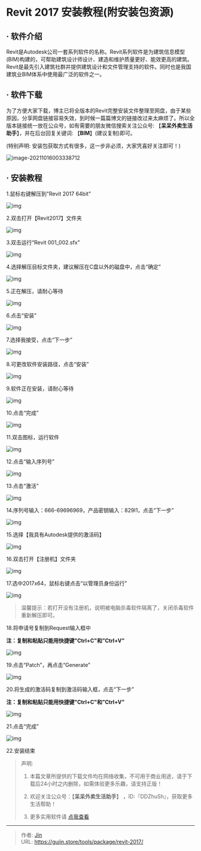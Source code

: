# Revit 2017 安装教程(附安装包资源)


## · 软件介绍
Revit是Autodesk公司一套系列软件的名称。Revit系列软件是为建筑信息模型(BIM)构建的，可帮助建筑设计师设计、建造和维护质量更好、能效更高的建筑。Revit是最先引入建筑社群并提供建筑设计和文件管理支持的软件。同时也是我国建筑业BIM体系中使用最广泛的软件之一。

## · 软件下载
为了方便大家下载，博主已将全版本的Revit完整安装文件整理至网盘，由于某些原因，分享网盘链接容易失效，到时候一篇篇博文的链接改过来太麻烦了。所以全版本链接统一放在公众号，如有需要的朋友微信搜索关注公众号: 【**呆呆外卖生活助手**】，并在后台回复关键词: 【**BIM**】(建议复制)即可。

(特别声明: 安装包获取方式有很多，这一步非必须，大家凭喜好关注即可！)

![image-20211016003338712](https://img.gujin.store/img/image-20211016003338712.png)

## · 安装教程

1.鼠标右键解压到"Revit 2017 64bit"

![img](https://img.gujin.store/img/v2-acf934512295dd7637a4c527eae351c7_720w.png)

2.双击打开【Revit2017】文件夹

![img](https://img.gujin.store/img/v2-da9d1bdeb4b0fab693c90ed98068450f_720w.png)

3.双击运行“Revit 001_002.sfx”

![img](https://img.gujin.store/img/v2-73fabb5eb8261929772bd0553bc2a14e_720w.png)

4.选择解压目标文件夹，建议解压在C盘以外的磁盘中，点击“确定”

![img](https://img.gujin.store/img/v2-0232d541fabf112b5ec72edb29ecdcc5_720w.png)

5.正在解压，请耐心等待

![img](https://img.gujin.store/img/v2-8847fe390c4a1dcae8f79890237f85bc_720w.png)

6.点击“安装”

![img](https://img.gujin.store/img/v2-d64a07296f1bc7c07402fe4305b22ebe_720w.png)

7.选择我接受，点击“下一步”

![img](https://img.gujin.store/img/v2-addeecced5e5e6a0a81bb9ce02a6607c_720w.png)

8.可更改软件安装路径，点击“安装”

![img](https://img.gujin.store/img/v2-22d9dd05821e9e212dcac08a755a4d6b_720w.png)

9.软件正在安装，请耐心等待

![img](https://img.gujin.store/img/v2-e41b64c57d4754e833f71883b91bc2af_720w.png)

10.点击“完成”

![img](https://img.gujin.store/img/v2-cc2eb7eaa275d4c80cd47b96a7f49731_720w.png)

11.双击图标，运行软件

![img](https://img.gujin.store/img/v2-52e7013aac336ea415ed46c2c93d8162_720w.png)

12.点击“输入序列号”

![img](https://img.gujin.store/img/v2-2914275c1337683335ae0c10fe3e935a_720w.png)

13.点击“激活”

![img](https://img.gujin.store/img/v2-417e774299324ffde2334e802660d234_720w.png)

14.序列号输入：666-69696969，产品密钥输入：829I1，点击“下一步”

![img](https://img.gujin.store/img/v2-b5df7e49872764cfd370c70e301120f1_720w.png)

15.选择【我具有Autodesk提供的激活码】

![img](https://img.gujin.store/img/v2-9eeaa47cd5726fe778a58016f8af1dd3_720w.png)

16.双击打开【注册机】文件夹

![img](https://img.gujin.store/img/v2-4bfa697ea7b751d7da77a511e08d24c8_720w.png)

17.选中2017x64，鼠标右键点击“以管理员身份运行”

![img](https://img.gujin.store/img/v2-18baaa8786b1b48a6e6b8b15c6ed2325_720w.png)

> 温馨提示：若打开没有注册机，说明被电脑杀毒软件隔离了，关闭杀毒软件重新解压即可。

18.将申请号复制到Request输入框中

**注：复制和粘贴只能用快捷键"Ctrl+C"和”Ctrl+V”**

![img](https://img.gujin.store/img/v2-21f61dea3aaece9de2e5e6e3a4c1829e_720w.png)

19.点击“Patch”，再点击“Generate”

![img](https://img.gujin.store/img/v2-22b43afa04f01e4d713ae5c77dd1125e_720w.png)

20.将生成的激活码复制到激活码输入框，点击“下一步”

**注：复制和粘贴只能用快捷键"Ctrl+C"和”Ctrl+V”**

![img](https://img.gujin.store/img/v2-4330024b1a3c793529e19fd6087133e7_720w.png)

21.点击“完成”

![img](https://img.gujin.store/img/v2-49f7d8abb9335e8cb19d1af3fceb29b8_720w.png)

22.安装结束




> 声明: 
>
> 1. 本篇文章所提供的下载文件均在网络收集，不可用于商业用途，请于下载后24小时之内删除，如需体验更多乐趣，请支持正版！
>
> 2. 欢迎关注公众号：【**呆呆外卖生活助手**】 ，ID:『DDZhuSh』，获取更多生活帮助！
>
> 3. 更多实用软件请  [点我查看](/tools)

---

> 作者: [Jin](https://img.gujin.store/img/favicon.ico)  
> URL: https://gujin.store/tools/package/revit-2017/  

